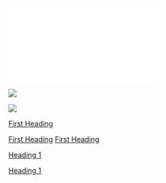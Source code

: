 

![](./img/2024-04-17-15-14-12.md)

![](img/2024-04-17-15-14-12.png)

![](./img/2024-04-17-15-14-12.png)

[First Heading](<Test File#First Headin.png>)

[First Heading](<Test File.md>)
[First Heading](<Test File>)

[Heading 1](<Test#Heading 1>)

[Heading 1](Test)

